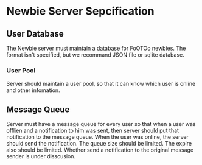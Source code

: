 # Newbie Server Sepcification

## User Database

The Newbie server must maintain a database for FoOTOo newbies. The format isn\'t specified, but we recommand JSON file or sqlite database.

### User Pool

Server should maintain a user pool, so that it can know which user is online and other infomation.

## Message Queue

Server must have a message queue for every user so that when a user was offlien and a notification to him was sent, then server should put that notification to the message queue. When the user was online, the server should send the notification. The queue size should be limited. The expire also should be limited. Whether send a notification to the original message sender is under disscusion.

